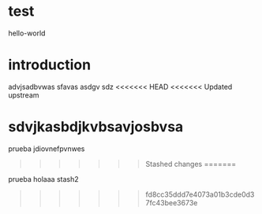# test
hello-world

# introduction
advjsadbvwas
sfavas
asdgv
sdz
<<<<<<< HEAD
<<<<<<< Updated upstream


sdvjkasbdjkvbsavjosbvsa
=======
prueba jdiovnefpvnwes
>>>>>>> Stashed changes
=======


prueba holaaa stash2
>>>>>>> fd8cc35ddd7e4073a01b3cde0d37fc43bee3673e
